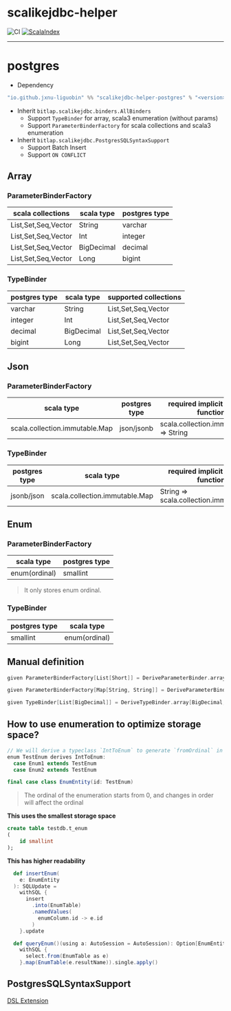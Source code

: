 # scalikejdbc-helper

![CI][Badge-CI]  [![ScalaIndex][ScalaIndex-Releases]][ScalaIndex-Link] 

[Badge-CI]: https://github.com/jxnu-liguobin/scalikejdbc-helper/actions/workflows/ScalaCI.yml/badge.svg
[ScalaIndex-Releases]: https://index.scala-lang.org/jxnu-liguobin/scalikejdbc-helper/scalikejdbc-helper-postgres/latest-by-scala-version.svg?platform=jvm
[ScalaIndex-Link]: https://index.scala-lang.org/jxnu-liguobin/scalikejdbc-helper/scalikejdbc-helper-postgres

----

# postgres

- Dependency

```scala
"io.github.jxnu-liguobin" %% "scalikejdbc-helper-postgres" % "<version>"
```

- Inherit `bitlap.scalikejdbc.binders.AllBinders`
  - Support `TypeBinder` for array, scala3 enumeration (without params)
  - Support `ParameterBinderFactory` for scala collections and scala3 enumeration 
- Inherit `bitlap.scalikejdbc.PostgresSQLSyntaxSupport`
  - Support Batch Insert
  - Support `ON CONFLICT`

## Array
### ParameterBinderFactory
| scala collections   | scala type | postgres type |
|---------------------|------------|---------------|
| List,Set,Seq,Vector | String     | varchar       |
| List,Set,Seq,Vector | Int        | integer       |
| List,Set,Seq,Vector | BigDecimal | decimal       |
| List,Set,Seq,Vector | Long       | bigint        |

### TypeBinder
| postgres type | scala type | supported collections |
|---------------|------------|-----------------------|
| varchar       | String     | List,Set,Seq,Vector   |
| integer       | Int        | List,Set,Seq,Vector   |
| decimal       | BigDecimal | List,Set,Seq,Vector   |
| bigint        | Long       | List,Set,Seq,Vector   |

## Json
### ParameterBinderFactory
| scala type                     | postgres type | required implicit mapping function       |
|--------------------------------|---------------|------------------------------------------|
| scala.collection.immutable.Map | json/jsonb    | scala.collection.immutable.Map => String |

### TypeBinder
| postgres type | scala type                     | required implicit mapping function       |
|---------------|--------------------------------|------------------------------------------|
 | jsonb/json    | scala.collection.immutable.Map | String => scala.collection.immutable.Map |

## Enum

### ParameterBinderFactory
| scala type    | postgres type | 
|---------------|---------------|
| enum(ordinal) | smallint      |

> It only stores enum ordinal. 

### TypeBinder
| postgres type | scala type    | 
|---------------|---------------|
| smallint      | enum(ordinal) |

## Manual definition
```scala
given ParameterBinderFactory[List[Short]] = DeriveParameterBinder.array[Short, List](ObjectType.Short, _.toArray)

given ParameterBinderFactory[Map[String, String]] = DeriveParameterBinder.json[Map[String, String]](toJson)

given TypeBinder[List[BigDecimal]] = DeriveTypeBinder.array[BigDecimal, List](_.toList.map(s => BigDecimal(s.toString)), Nil)
```

## How to use enumeration to optimize storage space?

```scala
// We will derive a typeclass `IntToEnum` to generate `fromOrdinal` in static state
enum TestEnum derives IntToEnum:
  case Enum1 extends TestEnum
  case Enum2 extends TestEnum

final case class EnumEntity(id: TestEnum)
```

> The ordinal of the enumeration starts from 0, and changes in order will affect the ordinal
 
**This uses the smallest storage space**
```sql
create table testdb.t_enum
(
    id smallint
);
```

**This has higher readability**
```scala
  def insertEnum(
    e: EnumEntity
  ): SQLUpdate =
    withSQL {
      insert
        .into(EnumTable)
        .namedValues(
          enumColumn.id -> e.id
        )
    }.update

  def queryEnum()(using a: AutoSession = AutoSession): Option[EnumEntity] =
    withSQL {
      select.from(EnumTable as e)
    }.map(EnumTable(e.resultName)).single.apply()
```

## PostgresSQLSyntaxSupport

[DSL Extension](PG.md)